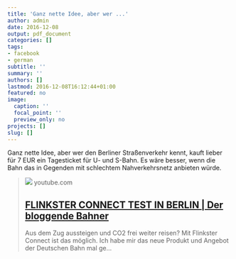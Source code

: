 ```yaml
---
title: 'Ganz nette Idee, aber wer ...'
author: admin
date: 2016-12-08
output: pdf_document
categories: []
tags:
- facebook
- german
subtitle: ''
summary: ''
authors: []
lastmod: 2016-12-08T16:12:44+01:00
featured: no
image:
  caption: ''
  focal_point: ''
  preview_only: no
projects: []
slug: []
---
```

Ganz nette Idee, aber wer den Berliner Straßenverkehr kennt, kauft lieber für 7 EUR ein Tagesticket für U- und S-Bahn. Es wäre besser, wenn die Bahn das in Gegenden mit schlechtem Nahverkehrsnetz anbieten würde.
> [![](https://i.ytimg.com/vi/eYusGZRSggI/maxresdefault.jpg)](https://www.youtube.com/watch?v=eYusGZRSggI)
> youtube.com
> ## [FLINKSTER CONNECT TEST IN BERLIN | Der bloggende Bahner](https://www.youtube.com/watch?v=eYusGZRSggI)
>
>Aus dem Zug aussteigen und CO2 frei weiter reisen? Mit Flinkster Connect ist das möglich. Ich habe mir das neue Produkt und Angebot der Deutschen Bahn mal ge...

